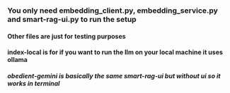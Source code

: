 <h3> You only need embedding_client.py, embedding_service.py and smart-rag-ui.py to run the setup </h3>

<h4> Other files are just for testing purposes </h4>

<h4> index-local is for if you want to run the llm on your local machine it uses ollama </h4>

<h5> obedient-gemini is basically the same smart-rag-ui but without ui so it works in terminal </h5>

